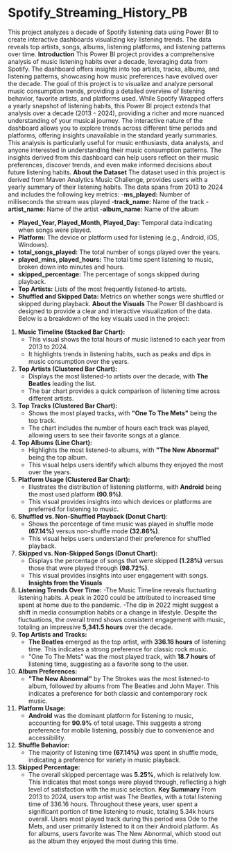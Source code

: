 # Spotify_Streaming_History_PB
This project analyzes a decade of Spotify listening data using Power BI to create interactive dashboards visualizing key listening trends. The data reveals top artists, songs, albums, listening platforms, and listening patterns over time. 
**Introduction**
This Power BI project provides a comprehensive analysis of music listening habits over a decade, leveraging data from Spotify. The dashboard offers insights into top artists, tracks, albums, and listening patterns, showcasing how music preferences have evolved over the decade.  The goal of this project is to visualize and analyze personal music consumption trends, providing a detailed overview of listening behavior, favorite artists, and platforms used.
While Spotify Wrapped offers a yearly snapshot of listening habits, this Power BI project extends that analysis over a decade (2013 - 2024), providing a richer and more nuanced understanding of your musical journey. The interactive nature of the dashboard allows you to explore trends across different time periods and platforms, offering insights unavailable in the standard yearly summaries. This analysis is particularly useful for music enthusiasts, data analysts, and anyone interested in understanding their music consumption patterns. The insights derived from this dashboard can help users reflect on their music preferences, discover trends, and even make informed decisions about future listening habits.
**About the Dataset**
The dataset used in this project is derived from Maven Analytics Music Challenge, provides users with a yearly summary of their listening habits. The data spans from 2013 to 2024 and includes the following key metrics:
-**ms_played:** Number of milliseconds the stream was played
-**track_name:** Name of the track
-**artist_name:** Name of the artist
-**album_name:** Name of the album
- **Played_Year, Played_Month, Played_Day:** Temporal data indicating when songs were played.
- **Platform:** The device or platform used for listening (e.g., Android, iOS, Windows).
- **total_songs_played:** The total number of songs played over the years.
- **played_mins, played_hours:** The total time spent listening to music, broken down into minutes and hours.
- **skipped_percentage:** The percentage of songs skipped during playback.
- **Top Artists:** Lists of the most frequently listened-to artists.
- **Shuffled and Skipped Data:** Metrics on whether songs were shuffled or skipped during playback.
**About the Visuals**
The Power BI dashboard is designed to provide a clear and interactive visualization of the data. Below is a breakdown of the key visuals used in the project:
1. **Music Timeline (Stacked Bar Chart):**
   - This visual shows the total hours of music listened to each year from 2013 to 2024.
   - It highlights trends in listening habits, such as peaks and dips in music consumption over the years.
2. **Top Artists (Clustered Bar Chart):**
   - Displays the most listened-to artists over the decade, with **The Beatles** leading the list.
   - The bar chart provides a quick comparison of listening time across different artists.
3. **Top Tracks (Clustered Bar Chart):**
   - Shows the most played tracks, with **"One To The Mets"** being the top track.
   - The chart includes the number of hours each track was played, allowing users to see their favorite songs at a glance.
4. **Top Albums (Line Chart):**
   - Highlights the most listened-to albums, with **"The New Abnormal"** being the top album.
   - This visual helps users identify which albums they enjoyed the most over the years.
5. **Platform Usage (Clustered Bar Chart):**
   - Illustrates the distribution of listening platforms, with **Android** being the most used platform **(90.9%)**.
   - This visual provides insights into which devices or platforms are preferred for listening to music.
6. **Shuffled vs. Non-Shuffled Playback (Donut Chart)**:
   - Shows the percentage of time music was played in shuffle mode **(67.14%)** versus non-shuffle mode **(32.86%)**.
   - This visual helps users understand their preference for shuffled playback.
7. **Skipped vs. Non-Skipped Songs (Donut Chart):**
   - Displays the percentage of songs that were skipped **(1.28%)** versus those that were played through **(98.72%)**.
   - This visual provides insights into user engagement with songs.
**Insights from the Visuals**
1. **Listening Trends Over Time:**
  -The Music Timeline reveals fluctuating listening habits. A peak in 2020 could be attributed to increased time spent at home due to the pandemic. 
-The dip in 2022 might suggest a shift in media consumption habits or a change in lifestyle. Despite the fluctuations, the overall trend shows consistent engagement with music, totaling an impressive **5,341.5 hours** over the decade.
2. **Top Artists and Tracks:**
   - **The Beatles** emerged as the top artist, with **336.16 hours** of listening time. This indicates a strong preference for classic rock music.
   - "One To The Mets" was the most played track, with **18.7 hours** of listening time, suggesting as a favorite song to the user.
3. **Album Preferences:**
   - **"The New Abnormal"** by The Strokes was the most listened-to album, followed by albums from The Beatles and John Mayer. This indicates a preference for both classic and contemporary rock music.
4. **Platform Usage:**
   - **Android** was the dominant platform for listening to music, accounting for **90.9%** of total usage. This suggests a strong preference for mobile listening, possibly due to convenience and accessibility.
5. **Shuffle Behavior:**
   - The majority of listening time **(67.14%)** was spent in shuffle mode, indicating a preference for variety in music playback.
6. **Skipped Percentage:**
   - The overall skipped percentage was **5.25%**, which is relatively low. This indicates that most songs were played through, reflecting a high level of satisfaction with the music selection.
**Key Summary**
From 2013 to 2024, users top artist was The Beatles, with a total listening time of 336.16 hours. Throughout these years, user spent a significant portion of time listening to music, totaling 5.34k hours overall. Users most played track during this period was Ode to the Mets, and user primarily listened to it on their Android platform. As for albums, users favorite was The New Abnormal, which stood out as the album they enjoyed the most during this time.
